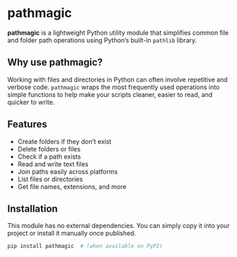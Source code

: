 # pathmagic

**pathmagic** is a lightweight Python utility module that simplifies common file and folder path operations using Python’s built-in `pathlib` library.

## Why use pathmagic?

Working with files and directories in Python can often involve repetitive and verbose code. `pathmagic` wraps the most frequently used operations into simple functions to help make your scripts cleaner, easier to read, and quicker to write.

## Features

- Create folders if they don’t exist
- Delete folders or files
- Check if a path exists
- Read and write text files
- Join paths easily across platforms
- List files or directories
- Get file names, extensions, and more

## Installation

This module has no external dependencies. You can simply copy it into your project or install it manually once published.

```bash
pip install pathmagic  # (when available on PyPI)
